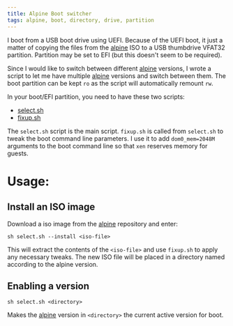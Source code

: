 ```yaml
---
title: Alpine Boot switcher
tags: alpine, boot, directory, drive, partition
---
```


I boot from a USB boot drive using UEFI.  Because of the UEFI boot,
it just a matter of copying the files from the [alpine][alpine]
ISO to a USB thumbdrive VFAT32 partition.  Partition may be set to
EFI (but this doesn't seem to be required).

Since I would like to switch between different [alpine][alpine] versions,
I wrote a script to let me have multiple [alpine][alpine] versions and
switch between them.  The boot partition can be kept `ro` as the script
will automatically remount `rw`.

In your boot/EFI partition, you need to have these two scripts:

- [select.sh](https://github.com/alejandroliu/0ink.net/blob/master/snippets/2020/alpine-boot-switcher/select.sh)
- [fixup.sh](https://github.com/alejandroliu/0ink.net/blob/master/snippets/2020/alpine-boot-switcher/fixup.sh)

The `select.sh` script is the main script.  `fixup.sh` is called from
`select.sh` to tweak the boot command line parameters.  I use it to add
`dom0_mem=2048M` arguments to the boot command line so that `xen`
reserves memory for guests.

# Usage:

## Install an ISO image

Download a iso image from the [alpine][alpine] repository and enter:

```
sh select.sh --install <iso-file>
```

This will extract the contents of the `<iso-file>` and use `fixup.sh`
to apply any necessary tweaks.  The new ISO file will be placed
in a directory named according to the alpine version.


## Enabling a version

```
sh select.sh <directory>
```

Makes the [alpine][alpine] version in `<directory>` the current active
version for boot.



[alpine]: https://alpinelinux.org/

